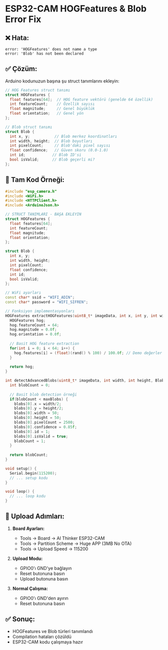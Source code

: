 # ESP32-CAM HOGFeatures & Blob Error Fix

## ❌ Hata:
```
error: 'HOGFeatures' does not name a type
error: 'Blob' has not been declared
```

## ✅ Çözüm:

Arduino kodunuzun başına şu struct tanımlarını ekleyin:

```cpp
// HOG Features struct tanımı
struct HOGFeatures {
  float features[64];  // HOG feature vektörü (genelde 64 özellik)
  int featureCount;    // Özellik sayısı
  float magnitude;     // Genel büyüklük
  float orientation;   // Genel yön
};

// Blob struct tanımı  
struct Blob {
  int x, y;           // Blob merkez koordinatları
  int width, height;  // Blob boyutları
  int pixelCount;     // Blob'daki pixel sayısı
  float confidence;   // Güven skoru (0.0-1.0)
  int id;            // Blob ID'si
  bool isValid;      // Blob geçerli mi?
};
```

## 🔧 Tam Kod Örneği:

```cpp
#include "esp_camera.h"
#include <WiFi.h>
#include <HTTPClient.h>
#include <ArduinoJson.h>

// STRUCT TANIMLARI - BAŞA EKLEYIN
struct HOGFeatures {
  float features[64];
  int featureCount;
  float magnitude;
  float orientation;
};

struct Blob {
  int x, y;
  int width, height;
  int pixelCount;
  float confidence;
  int id;
  bool isValid;
};

// WiFi ayarları
const char* ssid = "WIFI_ADIN";
const char* password = "WIFI_SIFREN";

// Fonksiyon implementasyonları
HOGFeatures extractHOGFeatures(uint8_t* imageData, int x, int y, int width, int height, int imgWidth) {
  HOGFeatures hog;
  hog.featureCount = 64;
  hog.magnitude = 0.0f;
  hog.orientation = 0.0f;
  
  // Basit HOG feature extraction
  for(int i = 0; i < 64; i++) {
    hog.features[i] = (float)(rand() % 100) / 100.0f; // Demo değerler
  }
  
  return hog;
}

int detectAdvancedBlobs(uint8_t* imageData, int width, int height, Blob* blobs, int maxBlobs) {
  int blobCount = 0;
  
  // Basit blob detection örneği
  if(blobCount < maxBlobs) {
    blobs[0].x = width/2;
    blobs[0].y = height/2;
    blobs[0].width = 50;
    blobs[0].height = 50;
    blobs[0].pixelCount = 2500;
    blobs[0].confidence = 0.85f;
    blobs[0].id = 1;
    blobs[0].isValid = true;
    blobCount = 1;
  }
  
  return blobCount;
}

void setup() {
  Serial.begin(115200);
  // ... setup kodu
}

void loop() {
  // ... loop kodu
}
```

## 🚀 Upload Adımları:

1. **Board Ayarları:**
   - Tools → Board → AI Thinker ESP32-CAM
   - Tools → Partition Scheme → Huge APP (3MB No OTA)
   - Tools → Upload Speed → 115200

2. **Upload Modu:**
   - GPIO0'ı GND'ye bağlayın
   - Reset butonuna basın
   - Upload butonuna basın

3. **Normal Çalışma:**
   - GPIO0'ı GND'den ayırın
   - Reset butonuna basın

## ✅ Sonuç:
- HOGFeatures ve Blob türleri tanımlandı
- Compilation hataları çözüldü
- ESP32-CAM kodu çalışmaya hazır